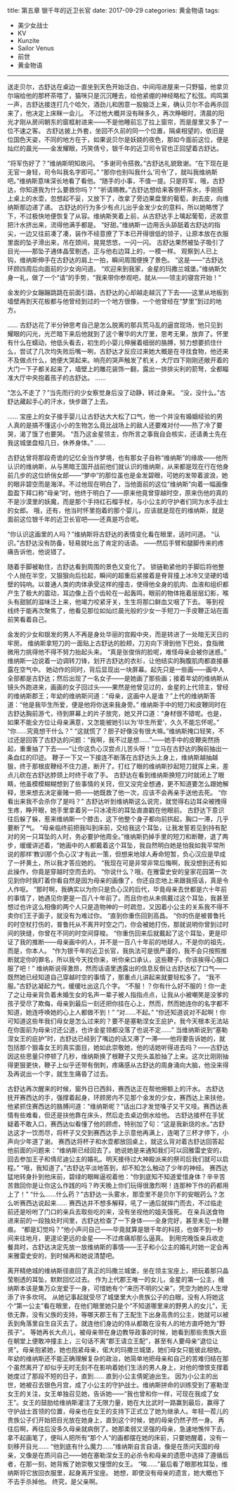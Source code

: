 title: 第五章 银千年的近卫长官
date: 2017-09-29
categories: 黄金物语
tags:
- 美少女战士
- KV
- Kunzite
- Sailor Venus
- 前世
- 黄金物语
---

送走贝尔，古舒达在桌边一直坐到天色开始泛白，中间闯进屋来一只野猫，他拿贝尔端给他的那杯茶喂了，猫咪只是沉沉睡去，给他紧绷的神经略松了松弦。鸡鸣第一声，古舒达接连打几个哈欠，酒劲儿和困意一股脑泛上来，确认贝尔不会再杀回来了，他决定上床眯一会儿。
不过他大概并没有眯多久，再次睁眼时，清晨的阳光才刚从房间朝东的窗框射进来——不是他睡前忘了拉上窗帘，而是屋里又多了一位不速之客。
古舒达披上外套，坐回不久前的同一个位置，隔桌相望的，依旧是位国色天姿，不同的地方在于，如果说贝尔是妖娆的夜色，那如今面前这位，便是灿烂的晨光——金发耀眼，巧笑倩兮，银千年的近卫司令官也正回望着古舒达。

“将军伤好了？”维纳斯明知故问。
“多谢司令搭救。”古舒达礼貌致谢。“在下现在是无官一身轻，司令叫我名字即可。”
“那你也别叫我什么‘司令’了，就叫我维纳斯吧。”维纳斯意味深长地看了看他。“随手的小事，不值一提。只是将军，哦，古舒达，你知道我为什么要救你吗？”
“祈请赐教。”古舒达想给来客倒杯茶水，手刚搭上桌上的水壶，忽想起不妥，又放下了，改拿了旁边果盘里的葡萄，剥去皮，向维纳斯那边递了递。
古舒达的行为多少有点儿出乎金发少女的意料，所以她略愣了下，不过极快地便恢复了从容。维纳斯笑着上前，从古舒达手上噙起葡萄，还故意把汁水挤出来，流得他满手都是。
“好甜。”维纳斯一边用舌头舔舐着古舒达的指尖，一边又往前凑了凑，装作不经意撩了下本已开得很低的领子，让原本放在衣服里面的坠子滑出来，吊在颈间，晃晃悠悠，一闪一闪。
古舒达果然被坠子吸引了目光——那坠子通体晶莹剔透，正与他右边耳上的，一模一样。
观察到人已上钩，维纳斯伸手在古舒达的肩上一拍，瞬间周围便换了景色。
“这是——”古舒达环顾四周后向面前的少女询问道。
“欢迎来到我家，金星的玛撒兰城堡。”维纳斯欠身一礼，做了一个“请”的手势，“我来带你参观吧，就从——领主的寝宫开始！”

金发的少女蹦蹦跳跳在前面引路，古舒达的心却越走越沉了下去——这里从地板到墙壁再到天花板都与他曾经到过的一个地方很像，一个他曾经在“梦里”到过的地方。

……
古舒达花了半分钟思考自己是怎么脱离的那兵荒马乱的逼宫现场，他只见到耀眼的闪光，光芒暗下来后他就到了这个奢华的大厅里，思考无果，放弃了。怀里有什么在蠕动，他低头看去，初生的小婴儿伸展着细弱的胳膊，努力想要抓住什么，尝试了几次均失败后嘴一咧，古舒达才反应过来她大概是在寻找食物，他还来不及做点什么，她便大哭起来。响亮的哭声触发了机关，大厅四下刚刚还敞开着的大门一下子都关起来了，墙壁上的雕花装饰一翻，露出一排排尖利的箭弩，全都瞄准大厅中央抱着孩子的古舒达。
……

“怎么不走了？”当先而行的少女察觉身后没了动静，转过身来。
“没，没什么。”古舒达藏起手心的汗水，快步跟了上去。

……
宝座上的女子接手婴儿让古舒达大大松了口气，他一个并没有婚姻经验的男人真的是搞不懂这小小的生物怎么竟比战场上的敌人还要难对付——热了冷了要哭，渴了饿了也要哭。
“吾乃这金星领主，你所言之事我自会核实，还请勇士先在我这城堡盘桓几日，休养身体。”
……

古舒达曾将那段奇诡的记忆全当作梦境，也有那女子自称“维纳斯”的缘故——他所认识的维纳斯，从与黑暗王国开战前他们就认识的维纳斯，从来都是现在行在他身前几步的这位娇俏女郎——“梦中”的那位虽也是金发碧眼，可她的发带着波浪，她的眼非碧空而是海洋。不过他现在明白了，当他面前的这位“维纳斯”向着一幅画像盈盈下拜口称“母亲”时，他终于明白了——原来他竟曾穿越时空，原来伤他的真的不是沙漠里的妖魔，而是那个手持红石榴手杖，与小公主的守护者们同为水手战士的女郎。
哦，还有，他当时怀里抱着的那个婴儿，应该就是现在的维纳斯，就是面前这位银千年的近卫长官吧——还真是巧合呢。

“你认识这画里的人吗？”维纳斯将古舒达的表情变化看在眼里，适时问道。
“认识。”古舒达没有防备，轻易就吐出了肯定的话语。
——然后手臂和腿脚传来的疼痛告诉他，他说错了。

随着手脚被勒住，古舒达看到周围的景色又变化了。
锁链勒紧他的手脚后将他整个人抛在半空，又狠狠向后拉起，瞬间的超重后紧接着是脊背撞上冰冷又坚硬的墙壁的钝响。以普通人类的肉体承受这样的撞击，使得他全身的肌肉、血液和组织都产生了极大的震动，耳边像上百个齿轮在一起轰鸣，眼前的物体拖着层层幻影，喉头有甜腻的滋味泛上来，他竭力咬紧牙关，生生将那口鲜血又咽了下去。
等到视线终于能再次聚焦了，他看见那位如灿烂晨光般的少女一手短刀一手皮鞭正站在面前笑看着自己。

金发的少女和银发的男人不再是身处华丽的宫殿中央，而是转进了一处暗无天日的牢房。
维纳斯拿短刀的一面贴上古舒达的脸颊，刀刃向下滑到他下巴处，食指微微用力挑得他不得不努力抬起头来。
“真是张俊俏的脸呢，难怪母亲会被你迷惑。”
维纳斯一边说着一边调转刀锋，划开古舒达的衣衫，让他结实的胸腹肌肉都直接暴露在空气中。
她动作的同时，背后显现出一块屏幕。起先只是一些画——画中人全部都是古舒达；然后出现了一名女子——是她画了那些画；接着年幼的维纳斯从镜头外跑进来，画画的女子回过头——果然是他曾见过的，金星的上代领主，曾经的维纳斯郡王；年幼的维纳斯问道：“母亲，这画中人是谁？”上代的维纳斯答道：“他是我毕生所爱，便是他将你送来我身旁。”
维纳斯手中的短刀和皮鞭同时在古舒达胸前游弋，待到屏幕上的片子放完，她又开口道：“身材很不错呢。也是，如果不能全方位让母亲满意，又怎能被她引以为‘毕生所爱’，久久不能忘怀呢。”
“你……究竟想干什么？”
“这就慌了？胆子好像没有很大嘛。”维纳斯掩口轻笑，不过还是回答了古舒达的问题：“我啊，我不过是想……”——她手中的皮鞭突然扬起，重重抽了下去——“让你这负心汉尝点儿苦头呀！”立马在古舒达的胸前抽出一条血红的印迹。
鞭子一下又一下接连不断落在古舒达头上身上，维纳斯越抽越狠，终于那根皮鞭经不住力道，断开了。打红了眼的维纳斯抄起短刀就挥上来，差点儿砍在古舒达脖颈上时终于收了手。
古舒达在看到维纳斯换短刀时就闭上了眼睛，他虽模模糊糊想到了些事情的关窍，但又没完全想通，更不知道要怎么跟她解释，思来想去决定豪赌一把——她既救了他一次，应该不会再亲手送他去死。
“你看出来我不会杀你了是吗？”
古舒达听到维纳斯这么说完，就觉得右边耳朵被拽得生疼，睁开眼，她手里拿着另一只冰凌形的耳坠直直戳在他眼前。
古舒达下意识往后躲了躲，惹来维纳斯一个膝击，这下他整个身子都向前拱起，胸口一滞，几乎要断了气。
“母亲临终前把我叫到床前，交给我这个耳坠，让我发誓若见到持有配对的另一只耳坠的人时，务必要护他周全。”维纳斯扔掉手里的短刀和断鞭，退了两步，缓缓讲述着，“她画中的人都戴着这个耳坠，我自然明白她是怕我如我平常所说的那样‘教训那个负心汉’才有此一策，但想来地球人寿命短暂，负心汉应是早成了一抔黄土，所以我才答应她的。
“我现在可是非常非常后悔啊，我没想到还有如此操作，你竟是穿越时空而去的。
“你说什么？哦，在雅雷史安的皇家花园第一次见到你时我盯着你看自然是因为母亲的画像了，你还自恋地上来跟我搭话，真是令人作呕。
“那时啊，我确实以为你只是负心汉的后代，毕竟母亲去世都是六十年前的事情了，她遇见你更是一百八十年前了。而且你也从未佩戴过这个耳坠，我甚至想过也许这么相像的两个人只是造物神的一时疏忽，又因着小公主的关系我不得不卖你们王子面子，就没有为难过你。
“直到你重伤回到高昌。
“你的伤是被普鲁托的时空杖打伤的，普鲁托从不离开时空之门，你会被她打伤，那就说明你曾到过时间的狭缝，你曾在不同的时空间穿梭。
“你重伤回来后就戴起了这个耳坠，更是印证了我的推断——母亲画中的人，并不是一百八十年前的地球人，不是你的祖先，而是，你本人。
“作为银千年的近卫长官，我执法可是很严谨的，我不会只按照推断就定你的罪名，所以我今天找你来，听你亲口承认，这些鞭子，你该挨得心服口服了吧！”
维纳斯说得激昂，然而话语里透露出的信息反倒让古舒达松了口气——既然她已经知道自己穿越时空的事情了，那重点儿讲起来就要轻松多了。
“我不服。”古舒达凝起力气，缓缓吐出这几个字。
“不服！？你有什么好不服的！你一走了之让母亲背负着未婚生女的名声一辈子被人指指点点，让我从小被嘲笑是没爹的孩子受尽了欺侮，母亲到最后一刻还把你挂在心上，然而，然而她连你的名字都不知道，她连呼唤她的心上人都做不到！”
“对……不起。”
“你还知道说对不起啊！你可知道这些年我们母女是怎么过来的？要不是塞勒涅女王庇护，我今天根本无法站在你面前为母亲讨还公道，也许金星领都没落了也说不定……”
当维纳斯说到“塞勒涅女王的庇护”时，古舒达已经到了嘴边的话又滞了一滞——他将要告诉她的，就包括那个狠毒女王的真实面目，她如此崇敬她，他的话她听得进去吗？——古舒达因这些思量只停顿了几秒，维纳斯换了根鞭子又兜头盖脸抽了上来。这次比刚刚抽得更狠更快，鞭子上似乎还带有倒刺，疼痛感从古舒达的周身涌向大脑，他没来得及再说出一个字，就生生痛昏了过去。

古舒达再次醒来的时候，窗外日已西斜，赛西达正在帮他擦额上的汗水。
古舒达抚开赛西达的手，强撑着起身，环顾房内不见那个金发的少女，赛西达上来扶他，他紧抓住赛西达的胳膊问道：“维纳斯呢？”话出口才发觉嗓子又干又哑。赛西达表情有些难看，但还是扶他靠在床头，然后走去桌边倒水给他。
古舒达接杯在手犹疑着不敢入口，赛西达似看懂了他的顾虑，特别加了句：“这是我新烧的水。”古舒达这才一饮而尽，将杯子又交到赛西达手上示意他再满上，连喝了三杯才停下，小声向少年道了谢。
赛西达将杯子和水壶都放回桌上，就这么背对着古舒达回答起他前面的问题来：“维纳斯已经回去了。她说她是来通知我们可以回雅雷史安的，回去参加王子和倩尼迪公主的婚礼。明天接待过大神殿派来的祭司后我们就可以启程。”
“哦，我知道了。”古舒达平淡地答到，却不知怎么触动了少年的神经。
赛西达猛地转身扑到他床前，碧绿的眼眸逼视着他：“你到底知不知道爱惜身体？辛辛苦苦救回你是让你这么作践的吗？昨天晚上你们玩得很激烈啊！连那种下作的药都用上了！”
“什么……什么药？”古舒达一头雾水，那壶里不是贝尔下的安眠药么？怎么听赛西达说起来……
赛西达并不想多解释，吼了一通后就摔门而去，不过临走前还是吩咐了门口的亲兵去取些吃的来，没有坐视他的姐夫饿死。
在亲兵送食物进来前的一段独处时间里，古舒达检查了一下身体——全身完好，甚至未见一处鞭痕。
“都是幻觉吗？”他小声问自己——毕竟就算是银千年的科技，也做不到一秒间来往地月，更遑论更远的金星——不过疼痛却那么逼真。
到用完晚饭亲兵收走餐具时，古舒达决定先放一放维纳斯的事情——王子和小公主的婚礼时她一定会再来雅雷史安的，到时候再和她说清楚吧。

离开精绝城的维纳斯径直回了真正的玛撒兰城堡，坐在领主宝座上，把玩着那只晶莹剔透的耳坠，默默回忆过去。
作为上代郡王唯一的女儿，金星的第一公主，维纳斯本该是集万众宠爱于一身，可惜她有个“来历不明的父亲”，凭空为她的人生增添了许多坎坷。
从她记事起就受尽了城堡里大小贵族公子的白眼，没有人将她这个“第一公主”看在眼里，在他们眼里她只是个“不知道哪里来的野男人的女儿”，无依无靠，没有父族的支持，等哪天郡王有了王配生下出身高贵的公主，她就可以被丢到角落里自生自灭去了。就连他们身边的侍从都敢在没有人的地方直呼她为“野孩子”。
等她再长大点儿，被母亲带在身边教导政事的时候，她看到那些贵族大臣在朝堂上便敢冲撞主上，三句话不离“郡王请立王配”，甚至有人要母亲“退位让贤”。母亲抱紧她，她也抱紧母亲，偌大的玛撒兰城堡，她们母女只能彼此相依。年幼的维纳斯还不能正确理解复杂的政治，她简单地把母亲和自己的苦难归结在那个虽然离开了却似乎无时无刻不在影响着她们生活的男人身上，对他的憎恨支撑着她度过了那段不短的日子，直到……
直到小公主倩妮迪出生。
因为小公主的出世，她被召去银色月宫，成了小公主的守护战士。维纳斯拼命的训练受到了塞勒涅女王的关注，女王单独召见她，告诉她——“我也曾和你一样，可现在我成了女王”。女王的鼓励给维纳斯灌注了无限力量，她在大比武时一路赢到最后，赢得了守护战士首领的位置，母亲也在女王的支持下正式立了她为继承人。年轻一茬儿的贵族公子们开始把目光放在她身上，直到这个时候，她的母亲仍然孑然一身。
再往后啊，再往后没多久母亲就病倒了。她那柔弱又坚强的母亲，急速地憔悴下去，拿不起画笔了，便叫人把所有“那个人”的画都摆在她的床前，只要她醒着，没有一刻移开目光……
“他到底有什么魔力……”维纳斯自言自语，像是在质问天国的母亲，又像是在质问自己——她在塞勒涅女王的必杀令和母亲的遗愿中选择了遵循后者，在那一刻，她背叛了她崇敬又憧憬的女王。
“唉……”最后看了眼那枚耳坠，维纳斯将它放回衣服里，起身离开宝座。
她想，即使没有母亲的遗言，她大概也下不去手杀掉他。
终究，是父亲啊。